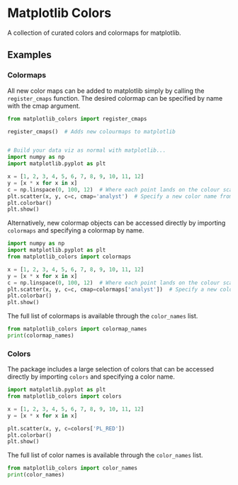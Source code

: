 # Matplotlib Colors

A collection of curated colors and colormaps for matplotlib.

## Examples

### Colormaps

All new color maps can be added to matplotlib simply by calling the `register_cmaps` function. The desired colormap can be specified by name with the cmap argument.

```py
from matplotlib_colors import register_cmaps

register_cmaps()  # Adds new colourmaps to matplotlib


# Build your data viz as normal with matplotlib...
import numpy as np
import matplotlib.pyplot as plt

x = [1, 2, 3, 4, 5, 6, 7, 8, 9, 10, 11, 12]
y = [x * x for x in x]
c = np.linspace(0, 100, 12)  # Where each point lands on the colour scale
plt.scatter(x, y, c=c, cmap='analyst')  # Specify a new color name from matplotlib_colors
plt.colorbar()
plt.show()
```

Alternatively, new colormap objects can be accessed directly by importing `colormaps` and specifying a colormap by name.

```py
import numpy as np
import matplotlib.pyplot as plt
from matplotlib_colors import colormaps

x = [1, 2, 3, 4, 5, 6, 7, 8, 9, 10, 11, 12]
y = [x * x for x in x]
c = np.linspace(0, 100, 12)  # Where each point lands on the colour scale
plt.scatter(x, y, c=c, cmap=colormaps['analyst'])  # Specify a new color name from matplotlib_colors
plt.colorbar()
plt.show()
```

The full list of colormaps is available through the `color_names` list.

```py
from matplotlib_colors import colormap_names
print(colormap_names)
```

### Colors

The package includes a large selection of colors that can be accessed directly by importing `colors` and specifying a color name.

```py
import matplotlib.pyplot as plt
from matplotlib_colors import colors

x = [1, 2, 3, 4, 5, 6, 7, 8, 9, 10, 11, 12]
y = [x * x for x in x]

plt.scatter(x, y, c=colors['PL_RED'])
plt.colorbar()
plt.show()
```

The full list of color names is available through the `color_names` list.

```py
from matplotlib_colors import color_names
print(color_names)
```

